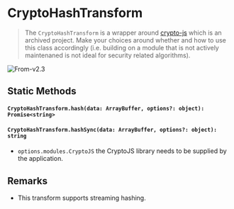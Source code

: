 # CryptoHashTransform

> The `CryptoHashTransform` is a wrapper around [crypto-js](https://github.com/brix/crypto-js) which is an archived project. Make your choices around whether and how to use this class accordingly (i.e. building on a module that is not actively maintenaned is not ideal for security related algorithms).

<p class="badges">
  <img src="https://img.shields.io/badge/From-v2.3-blue.svg?style=flat-square" alt="From-v2.3" /> 
</p>

## Static Methods

#### `CryptoHashTransform.hash(data: ArrayBuffer, options?: object): Promise<string>`

#### `CryptoHashTransform.hashSync(data: ArrayBuffer, options?: object): string`

- `options.modules.CryptoJS` the CryptoJS library needs to be supplied by the application.

## Remarks

- This transform supports streaming hashing.
